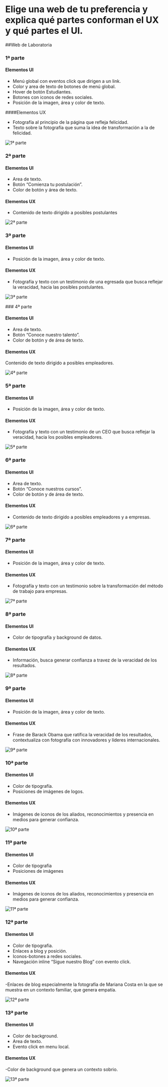 # Elige una web de tu preferencia y explica qué partes conforman el UX y qué partes el UI.

##Web de Laboratoria

### 1ª parte
#### Elementos UI
- Menú global con eventos click que dirigen a un link.
- Color y area de texto de botones de menú global.
- Hover de botón Estudiantes.
- Botones con iconos de redes sociales.
- Posición de la imagen, área y color de texto.

####Elementos UX
- Fotografía al principio de la página que refleja felicidad.
- Texto sobre la fotografía que suma la idea de transformación a la de felicidad.

![1ª parte](images/ux-ui/1.png)


### 2ª parte
#### Elementos UI
- Area de texto.
- Botón “Comienza tu postulación”.
- Color de botón y área de texto.

#### Elementos UX
- Contenido de texto dirigido a posibles postulantes

![2ª parte](images/ux-ui/2.png)


### 3ª parte
#### Elementos UI
- Posición de la imagen, área y color de texto.

#### Elementos UX
- Fotografía y texto con un testimonio de una egresada que busca reflejar la veracidad, hacia las posibles postulantes.

![3ª parte](images/ux-ui/3.png)


### 4ª parte
#### Elementos UI
- Area de texto.
- Botón “Conoce nuestro talento”.
- Color de botón y de área de texto.

#### Elementos UX
Contenido de texto dirigido a posibles empleadores.

![4ª parte](images/ux-ui/4.png)


### 5ª parte
#### Elementos UI
- Posición de la imagen, área y color de texto.

#### Elementos UX
- Fotografía y texto con un testimonio de un CEO que busca reflejar la veracidad, hacia los posibles empleadores.

![5ª parte](images/ux-ui/5.png)


### 6ª parte
#### Elementos UI
- Area de texto.
- Botón “Conoce nuestros cursos”.
- Color de botón y de área de texto.


#### Elementos UX
- Contenido de texto dirigido a posibles empleadores y a empresas.

![6ª parte](images/ux-ui/6.png)


### 7ª parte
#### Elementos UI
- Posición de la imagen, área y color de texto.

#### Elementos UX
- Fotografía y texto con un testimonio sobre la transformación del método de trabajo para empresas.

![7ª parte](images/ux-ui/7.png)


### 8ª parte
#### Elementos UI
- Color de tipografía y background de datos.

#### Elementos UX
- Información, busca generar confianza a travez de la veracidad de los resultados.

![8ª parte](images/ux-ui/8.png)


### 9ª parte
#### Elementos UI
- Posición de la imagen, área y color de texto.

#### Elementos UX
- Frase de Barack Obama que ratifica la veracidad de los resultados, contextualiza con fotografía con innovadores y líderes internacionales.

![9ª parte](images/ux-ui/9.png)


### 10ª parte
#### Elementos UI
- Color de tipografía.
- Posiciones de imágenes de logos.

#### Elementos UX
- Imágenes de iconos de los aliados, reconocimientos y presencia en medios para generar confianza.

![10ª parte](images/ux-ui/10.png)


### 11ª parte
#### Elementos UI
- Color de tipografia
- Posiciones de imágenes

#### Elementos UX
- Imágenes de iconos de los aliados, reconocimientos y presencia en medios para generar confianza.

![11ª parte](images/ux-ui/11.png)


### 12ª parte
#### Elementos UI
- Color de tipografia.
- Enlaces a blog y posición.
- Iconos-botones a redes sociales.
- Navegación inline “Sigue nuestro Blog” con evento click.

#### Elementos UX
-Enlaces de blog especialmente la fotografía de Mariana Costa en la que se muestra en un contexto familiar, que genera empatía.

![12ª parte](images/ux-ui/12.png)


### 13ª parte
#### Elementos UI
- Color de background.
- Area de texto.
- Evento click en menu local.

#### Elementos UX
-Color de background que genera un contexto sobrio.

![13ª parte](images/ux-ui/13.png)
